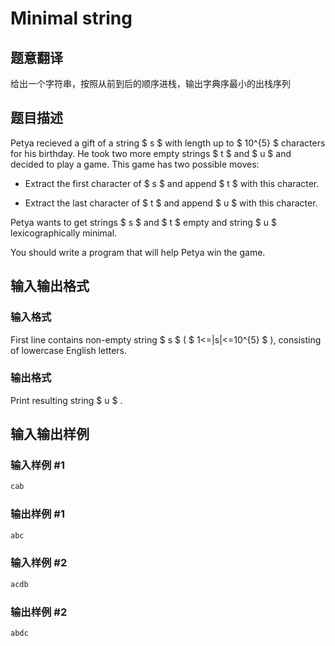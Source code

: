 # Minimal string

## 题意翻译

给出一个字符串，按照从前到后的顺序进栈，输出字典序最小的出栈序列

## 题目描述

Petya recieved a gift of a string $ s $ with length up to $ 10^{5} $ characters for his birthday. He took two more empty strings $ t $ and $ u $ and decided to play a game. This game has two possible moves:

- Extract the first character of $ s $ and append $ t $ with this character.

- Extract the last character of $ t $ and append $ u $ with this character.

Petya wants to get strings $ s $ and $ t $ empty and string $ u $ lexicographically minimal.

You should write a program that will help Petya win the game.

## 输入输出格式

### 输入格式

First line contains non-empty string $ s $ ( $ 1<=|s|<=10^{5} $ ), consisting of lowercase English letters.

### 输出格式

Print resulting string $ u $ .

## 输入输出样例

### 输入样例 #1

```cpp
cab

```
### 输出样例 #1

```cpp
abc

```
### 输入样例 #2

```cpp
acdb

```
### 输出样例 #2

```cpp
abdc

```
